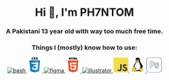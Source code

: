 <h1 align="center">Hi 👋, I'm PH7NTOM</h1>
<h3 align="center">A Pakistani 13 year old with way too much free time.</h3>

<div style="text-align: center;">
 <h3>Things I (mostly) know how to use:</h3>
 <p>
   <a href="https://www.gnu.org/software/bash/" target="_blank" rel="noreferrer">
     <img src="https://www.vectorlogo.zone/logos/gnu_bash/gnu_bash-icon.svg" alt="bash" width="40" height="40" />
   </a>
   <a href="https://www.w3schools.com/css/" target="_blank" rel="noreferrer">
     <img src="https://raw.githubusercontent.com/devicons/devicon/master/icons/css3/css3-original-wordmark.svg" alt="css3" width="40" height="40" />
   </a>
   <a href="https://www.figma.com/" target="_blank" rel="noreferrer">
     <img src="https://www.vectorlogo.zone/logos/figma/figma-icon.svg" alt="figma" width="40" height="40" />
   </a>
   <a href="https://www.w3.org/html/" target="_blank" rel="noreferrer">
     <img src="https://raw.githubusercontent.com/devicons/devicon/master/icons/html5/html5-original-wordmark.svg" alt="html5" width="40" height="40" />
   </a>
   <a href="https://www.adobe.com/in/products/illustrator.html" target="_blank" rel="noreferrer">
     <img src="https://www.vectorlogo.zone/logos/adobe_illustrator/adobe_illustrator-icon.svg" alt="illustrator" width="40" height="40" />
   </a>
   <a href="https://developer.mozilla.org/en-US/docs/Web/JavaScript" target="_blank" rel="noreferrer">
     <img src="https://raw.githubusercontent.com/devicons/devicon/master/icons/javascript/javascript-original.svg" alt="javascript" width="40" height="40" />
   </a>
   <a href="https://www.linux.org/" target="_blank" rel="noreferrer">
     <img src="https://raw.githubusercontent.com/devicons/devicon/master/icons/linux/linux-original.svg" alt="linux" width="40" height="40" />
   </a>
   <a href="https://www.photoshop.com/en" target="_blank" rel="noreferrer">
     <img src="https://raw.githubusercontent.com/devicons/devicon/master/icons/photoshop/photoshop-line.svg" alt="photoshop" width="40" height="40" />
   </a>
 </p>
</div>

